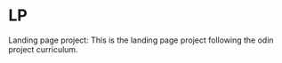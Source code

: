 # LP
Landing page project: 
This is the landing page project following the odin project curriculum.
